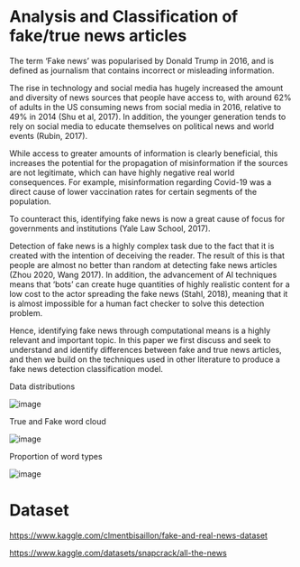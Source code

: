# Analysis and Classification of fake/true news articles
The term ‘Fake news’ was popularised by Donald Trump in 2016, and is defined as journalism
that contains incorrect or misleading information.

The rise in technology and social media has hugely increased the amount and diversity of news
sources that people have access to, with around 62% of adults in the US consuming news from
social media in 2016, relative to 49% in 2014 (Shu et al, 2017). In addition, the younger
generation tends to rely on social media to educate themselves on political news and world
events (Rubin, 2017).

While access to greater amounts of information is clearly beneficial, this increases the potential
for the propagation of misinformation if the sources are not legitimate, which can have highly
negative real world consequences. For example, misinformation regarding Covid-19 was a
direct cause of lower vaccination rates for certain segments of the population.

To counteract this, identifying fake news is now a great cause of focus for governments and
institutions (Yale Law School, 2017).

Detection of fake news is a highly complex task due to the fact that it is created with the
intention of deceiving the reader. The result of this is that people are almost no better than
random at detecting fake news articles (Zhou 2020, Wang 2017). In addition, the advancement
of AI techniques means that ‘bots’ can create huge quantities of highly realistic content for a low
cost to the actor spreading the fake news (Stahl, 2018), meaning that it is almost impossible for
a human fact checker to solve this detection problem.

Hence, identifying fake news through computational means is a highly relevant and important
topic. In this paper we first discuss and seek to understand and identify differences between
fake and true news articles, and then we build on the techniques used in other literature to
produce a fake news detection classification model.

Data distributions

![image](https://github.com/user-attachments/assets/0b1fa9c1-2dda-4637-9339-496d10e67e37)


True and Fake word cloud

![image](https://github.com/user-attachments/assets/032acc8c-3e3b-4274-9fa3-222d0a61c562)

Proportion of word types

![image](https://github.com/user-attachments/assets/928a9a62-c440-4c74-804a-0205bb554076)



# Dataset
https://www.kaggle.com/clmentbisaillon/fake-and-real-news-dataset

https://www.kaggle.com/datasets/snapcrack/all-the-news
